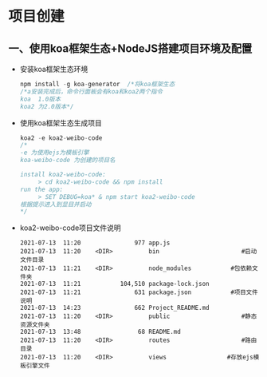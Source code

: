 # 项目创建

## 一、使用koa框架生态+NodeJS搭建项目环境及配置

+ 安装koa框架生态环境

  ```javascript
  npm install -g koa-generator	/*将koa框架生态
  /*a安装完成后，命令行面板会有koa和koa2两个指令
  koa  1.0版本
  koa2 为2.0版本*/
  ```

+ 使用koa框架生态生成项目

  ```javascript
  koa2 -e koa2-weibo-code
  /*
  -e 为使用ejs为模板引擎
  koa-weibo-code 为创建的项目名
  
  install koa2-weibo-code:
       > cd koa2-weibo-code && npm install
  run the app:
       > SET DEBUG=koa* & npm start koa2-weibo-code
  根据提示进入到显目并启动
  */
  ```

+ koa2-weibo-code项目文件说明

  ```
  2021-07-13  11:20               977 app.js
  2021-07-13  11:20    <DIR>          bin						#启动文件目录
  2021-07-13  11:21    <DIR>          node_modules			 #包依赖文件夹
  2021-07-13  11:21           104,510 package-lock.json		
  2021-07-13  11:21               631 package.json			 #项目文件说明
  2021-07-13  14:23               662 Project_README.md
  2021-07-13  11:20    <DIR>          public					#静态资源文件夹
  2021-07-13  13:48                68 README.md
  2021-07-13  11:20    <DIR>          routes					#路由目录
  2021-07-13  11:20    <DIR>          views					#存放ejs模板引擎文件
  ```

  